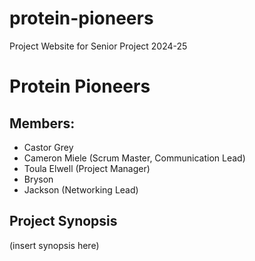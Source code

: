 # protein-pioneers
Project Website for Senior Project 2024-25

# Protein Pioneers
## Members:
- Castor Grey
- Cameron Miele (Scrum Master, Communication Lead)
- Toula Elwell (Project Manager)
- Bryson
- Jackson (Networking Lead)

## Project Synopsis
(insert synopsis here)
